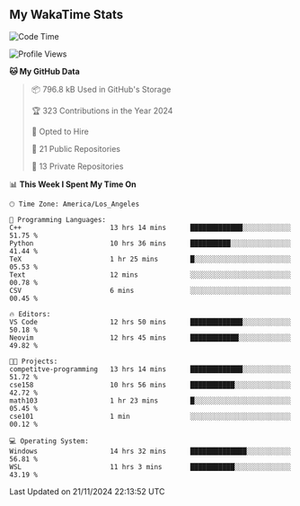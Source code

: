 ## My WakaTime Stats
<!--START_SECTION:waka-->
![Code Time](http://img.shields.io/badge/Code%20Time-159%20hrs%2045%20mins-blue)

![Profile Views](http://img.shields.io/badge/Profile%20Views-0-blue)

**🐱 My GitHub Data** 

> 📦 796.8 kB Used in GitHub's Storage 
 > 
> 🏆 323 Contributions in the Year 2024
 > 
> 💼 Opted to Hire
 > 
> 📜 21 Public Repositories 
 > 
> 🔑 13 Private Repositories 
 > 
📊 **This Week I Spent My Time On** 

```text
🕑︎ Time Zone: America/Los_Angeles

💬 Programming Languages: 
C++                      13 hrs 14 mins      █████████████░░░░░░░░░░░░   51.75 % 
Python                   10 hrs 36 mins      ██████████░░░░░░░░░░░░░░░   41.44 % 
TeX                      1 hr 25 mins        █░░░░░░░░░░░░░░░░░░░░░░░░   05.53 % 
Text                     12 mins             ░░░░░░░░░░░░░░░░░░░░░░░░░   00.78 % 
CSV                      6 mins              ░░░░░░░░░░░░░░░░░░░░░░░░░   00.45 % 

🔥 Editors: 
VS Code                  12 hrs 50 mins      █████████████░░░░░░░░░░░░   50.18 % 
Neovim                   12 hrs 45 mins      ████████████░░░░░░░░░░░░░   49.82 % 

🐱‍💻 Projects: 
competitve-programming   13 hrs 14 mins      █████████████░░░░░░░░░░░░   51.72 % 
cse158                   10 hrs 56 mins      ███████████░░░░░░░░░░░░░░   42.72 % 
math103                  1 hr 23 mins        █░░░░░░░░░░░░░░░░░░░░░░░░   05.45 % 
cse101                   1 min               ░░░░░░░░░░░░░░░░░░░░░░░░░   00.12 % 

💻 Operating System: 
Windows                  14 hrs 32 mins      ██████████████░░░░░░░░░░░   56.81 % 
WSL                      11 hrs 3 mins       ███████████░░░░░░░░░░░░░░   43.19 % 
```


 Last Updated on 21/11/2024 22:13:52 UTC
<!--END_SECTION:waka-->
